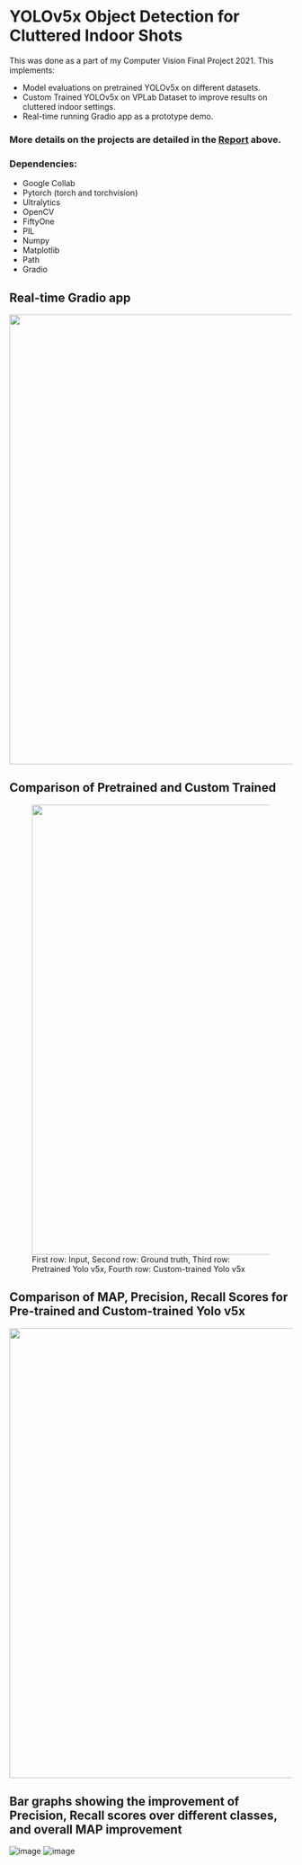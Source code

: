 # YOLOv5x Object Detection for Cluttered Indoor Shots

This was done as a part of my Computer Vision Final Project 2021.
This implements:
* Model evaluations on pretrained YOLOv5x on different datasets.
* Custom Trained YOLOv5x on VPLab Dataset to improve results on cluttered indoor settings.
* Real-time running Gradio app as a prototype demo.


### More details on the projects are detailed in the [Report](./Report.pdf) above.


### Dependencies:
* Google Collab
* Pytorch (torch and torchvision)
* Ultralytics
* OpenCV  
* FiftyOne
* PIL
* Numpy
* Matplotlib
* Path
* Gradio

## Real-time Gradio app
<img src='https://user-images.githubusercontent.com/64144419/144751675-85126ce2-5b37-4dd1-b67e-554f39afd911.png' width=800>

## Comparison of Pretrained and Custom Trained
<figure>
  <img src='https://user-images.githubusercontent.com/64144419/144751806-8e7f8c10-121a-4364-bb9a-e3dda4b13849.png' width=800 caption='sdasd'>
  <figcaption>First row: Input, Second
row: Ground truth, Third row: Pretrained Yolo v5x, Fourth row: Custom-trained Yolo v5x</figcaption>
</figure>

## Comparison of MAP, Precision, Recall Scores for Pre-trained and Custom-trained Yolo v5x
<img src='https://user-images.githubusercontent.com/64144419/144751961-754a305f-545f-40e7-aed2-8d11868d11a7.png' width=800>

## Bar graphs showing the improvement of Precision, Recall scores over different classes, and overall MAP improvement
![image](https://user-images.githubusercontent.com/64144419/144752012-374f8e92-0d57-467c-a4bc-f4ef4bcac0f5.png)
![image](https://user-images.githubusercontent.com/64144419/144752017-e0018397-ea6a-416f-b697-cea4588723b8.png)


